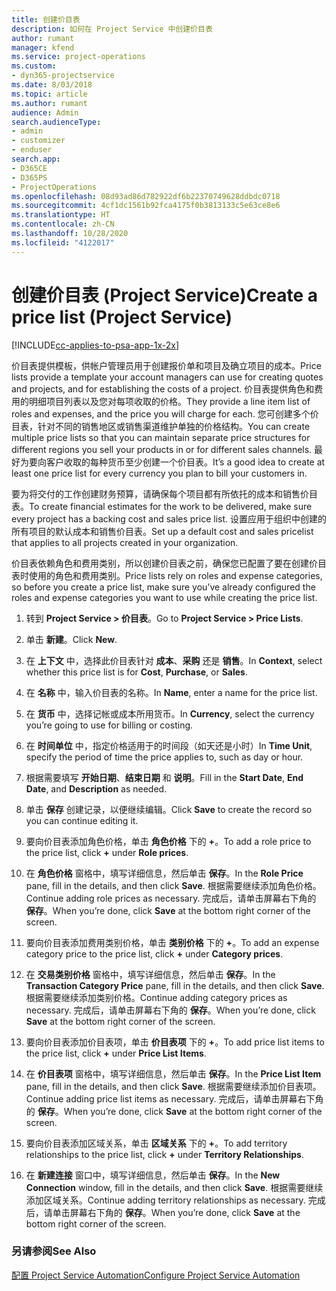 ```yaml
---
title: 创建价目表
description: 如何在 Project Service 中创建价目表
author: rumant
manager: kfend
ms.service: project-operations
ms.custom:
- dyn365-projectservice
ms.date: 8/03/2018
ms.topic: article
ms.author: rumant
audience: Admin
search.audienceType:
- admin
- customizer
- enduser
search.app:
- D365CE
- D365PS
- ProjectOperations
ms.openlocfilehash: 08d93ad86d782922df6b22370749628ddbdc0718
ms.sourcegitcommit: 4cf1dc1561b92fca4175f0b3813133c5e63ce8e6
ms.translationtype: HT
ms.contentlocale: zh-CN
ms.lasthandoff: 10/28/2020
ms.locfileid: "4122017"
---
```

# <a name="create-a-price-list-project-service"></a><span data-ttu-id="f8021-103">创建价目表 (Project Service)</span><span class="sxs-lookup"><span data-stu-id="f8021-103">Create a price list (Project Service)</span></span>

[!INCLUDE[cc-applies-to-psa-app-1x-2x](../includes/cc-applies-to-psa-app-1x-2x.md)]

<span data-ttu-id="f8021-104">价目表提供模板，供帐户管理员用于创建报价单和项目及确立项目的成本。</span><span class="sxs-lookup"><span data-stu-id="f8021-104">Price lists provide a template your account managers can use for creating quotes and projects, and for establishing the costs of a project.</span></span> <span data-ttu-id="f8021-105">价目表提供角色和费用的明细项目列表以及您对每项收取的价格。</span><span class="sxs-lookup"><span data-stu-id="f8021-105">They provide a line item list of roles and expenses, and the price you will charge for each.</span></span> <span data-ttu-id="f8021-106">您可创建多个价目表，针对不同的销售地区或销售渠道维护单独的价格结构。</span><span class="sxs-lookup"><span data-stu-id="f8021-106">You can create multiple price lists so that you can maintain separate price structures for different regions you sell your products in or for different sales channels.</span></span> <span data-ttu-id="f8021-107">最好为要向客户收取的每种货币至少创建一个价目表。</span><span class="sxs-lookup"><span data-stu-id="f8021-107">It’s a good idea to create at least one price list for every currency you plan to bill your customers in.</span></span>  
  
<span data-ttu-id="f8021-108">要为将交付的工作创建财务预算，请确保每个项目都有所依托的成本和销售价目表。</span><span class="sxs-lookup"><span data-stu-id="f8021-108">To create financial estimates for the work to be delivered, make sure every project has a backing cost and sales price list.</span></span> <span data-ttu-id="f8021-109">设置应用于组织中创建的所有项目的默认成本和销售价目表。</span><span class="sxs-lookup"><span data-stu-id="f8021-109">Set up a default cost and sales pricelist that applies to all projects created in your organization.</span></span>  
  
<span data-ttu-id="f8021-110">价目表依赖角色和费用类别，所以创建价目表之前，确保您已配置了要在创建价目表时使用的角色和费用类别。</span><span class="sxs-lookup"><span data-stu-id="f8021-110">Price lists rely on roles and expense categories, so before you create a price list, make sure you’ve already configured the roles and expense categories you want to use while creating the price list.</span></span>  
  
1.  <span data-ttu-id="f8021-111">转到 **Project Service > 价目表**。</span><span class="sxs-lookup"><span data-stu-id="f8021-111">Go to **Project Service > Price Lists**.</span></span>  
  
2.  <span data-ttu-id="f8021-112">单击 **新建**。</span><span class="sxs-lookup"><span data-stu-id="f8021-112">Click **New**.</span></span>  
  
3.  <span data-ttu-id="f8021-113">在 **上下文** 中，选择此价目表针对 **成本**、**采购** 还是 **销售**。</span><span class="sxs-lookup"><span data-stu-id="f8021-113">In **Context**, select whether this price list is for **Cost**, **Purchase**, or **Sales**.</span></span>  
  
4.  <span data-ttu-id="f8021-114">在 **名称** 中，输入价目表的名称。</span><span class="sxs-lookup"><span data-stu-id="f8021-114">In **Name**, enter a name for the price list.</span></span>  
  
5.  <span data-ttu-id="f8021-115">在 **货币** 中，选择记帐或成本所用货币。</span><span class="sxs-lookup"><span data-stu-id="f8021-115">In **Currency**, select the currency you’re going to use for billing or costing.</span></span>  
  
6.  <span data-ttu-id="f8021-116">在 **时间单位** 中，指定价格适用于的时间段（如天还是小时）</span><span class="sxs-lookup"><span data-stu-id="f8021-116">In **Time Unit**, specify the period of time the price applies to, such as day or hour.</span></span>  
  
7.  <span data-ttu-id="f8021-117">根据需要填写 **开始日期**、**结束日期** 和 **说明**。</span><span class="sxs-lookup"><span data-stu-id="f8021-117">Fill in the **Start Date**, **End Date**, and **Description** as needed.</span></span>  
  
8.  <span data-ttu-id="f8021-118">单击 **保存** 创建记录，以便继续编辑。</span><span class="sxs-lookup"><span data-stu-id="f8021-118">Click **Save** to create the record so you can continue editing it.</span></span>  
  
9. <span data-ttu-id="f8021-119">要向价目表添加角色价格，单击 **角色价格** 下的 **+**。</span><span class="sxs-lookup"><span data-stu-id="f8021-119">To add a role price to the price list, click **+** under **Role prices**.</span></span>  
  
10. <span data-ttu-id="f8021-120">在 **角色价格** 窗格中，填写详细信息，然后单击 **保存**。</span><span class="sxs-lookup"><span data-stu-id="f8021-120">In the **Role Price** pane, fill in the details, and then click **Save**.</span></span> <span data-ttu-id="f8021-121">根据需要继续添加角色价格。</span><span class="sxs-lookup"><span data-stu-id="f8021-121">Continue adding role prices as necessary.</span></span> <span data-ttu-id="f8021-122">完成后，请单击屏幕右下角的 **保存**。</span><span class="sxs-lookup"><span data-stu-id="f8021-122">When you’re done, click **Save** at the bottom right corner of the screen.</span></span>  
  
11. <span data-ttu-id="f8021-123">要向价目表添加费用类别价格，单击 **类别价格** 下的 **+**。</span><span class="sxs-lookup"><span data-stu-id="f8021-123">To add an expense category price to the price list, click **+** under **Category prices**.</span></span>  
  
12. <span data-ttu-id="f8021-124">在 **交易类别价格** 窗格中，填写详细信息，然后单击 **保存**。</span><span class="sxs-lookup"><span data-stu-id="f8021-124">In the **Transaction Category Price** pane, fill in the details, and then click **Save**.</span></span> <span data-ttu-id="f8021-125">根据需要继续添加类别价格。</span><span class="sxs-lookup"><span data-stu-id="f8021-125">Continue adding category prices as necessary.</span></span> <span data-ttu-id="f8021-126">完成后，请单击屏幕右下角的 **保存**。</span><span class="sxs-lookup"><span data-stu-id="f8021-126">When you’re done, click **Save** at the bottom right corner of the screen.</span></span>  
  
13. <span data-ttu-id="f8021-127">要向价目表添加价目表项，单击 **价目表项** 下的 **+**。</span><span class="sxs-lookup"><span data-stu-id="f8021-127">To add price list items to the price list, click **+** under **Price List Items**.</span></span>  
  
14. <span data-ttu-id="f8021-128">在 **价目表项** 窗格中，填写详细信息，然后单击 **保存**。</span><span class="sxs-lookup"><span data-stu-id="f8021-128">In the **Price List Item** pane, fill in the details, and then click **Save**.</span></span> <span data-ttu-id="f8021-129">根据需要继续添加价目表项。</span><span class="sxs-lookup"><span data-stu-id="f8021-129">Continue adding price list items as necessary.</span></span> <span data-ttu-id="f8021-130">完成后，请单击屏幕右下角的 **保存**。</span><span class="sxs-lookup"><span data-stu-id="f8021-130">When you’re done, click **Save** at the bottom right corner of the screen.</span></span>  
  
15. <span data-ttu-id="f8021-131">要向价目表添加区域关系，单击 **区域关系** 下的 **+**。</span><span class="sxs-lookup"><span data-stu-id="f8021-131">To add territory relationships to the price list, click **+** under **Territory Relationships**.</span></span>  
  
16. <span data-ttu-id="f8021-132">在 **新建连接** 窗口中，填写详细信息，然后单击 **保存**。</span><span class="sxs-lookup"><span data-stu-id="f8021-132">In the **New Connection** window, fill in the details, and then click **Save**.</span></span> <span data-ttu-id="f8021-133">根据需要继续添加区域关系。</span><span class="sxs-lookup"><span data-stu-id="f8021-133">Continue adding territory relationships as necessary.</span></span> <span data-ttu-id="f8021-134">完成后，请单击屏幕右下角的 **保存**。</span><span class="sxs-lookup"><span data-stu-id="f8021-134">When you’re done, click **Save** at the bottom right corner of the screen.</span></span>  
  
### <a name="see-also"></a><span data-ttu-id="f8021-135">另请参阅</span><span class="sxs-lookup"><span data-stu-id="f8021-135">See Also</span></span>  
 [<span data-ttu-id="f8021-136">配置 Project Service Automation</span><span class="sxs-lookup"><span data-stu-id="f8021-136">Configure Project Service Automation</span></span>](../psa/configure.md)
